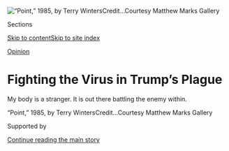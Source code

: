 <div id="app">

<div>

<div>

<div>

</div>

<div data-aria-hidden="false">

<div id="site-content" data-role="main">

<div>

<div class="css-1aor85t" style="opacity:0.000000001;z-index:-1;visibility:hidden">

<div class="css-1hqnpie">

<div class="css-epjblv">

<span class="css-17xtcya">[Opinion](/section/opinion)</span><span class="css-x15j1o">|</span><span class="css-fwqvlz">Fighting
the Virus in Trump’s
Plague</span>

</div>

<div class="css-k008qs">

<div class="css-1iwv8en">

<span class="css-18z7m18"></span>

<div>

</div>

</div>

<span class="css-1n6z4y">https://nyti.ms/31WDn6S</span>

<div class="css-1705lsu">

<div class="css-4xjgmj">

<div class="css-4skfbu" data-role="toolbar" data-aria-label="Social Media Share buttons, Save button, and Comments Panel with current comment count" data-testid="share-tools">

  - 
  - 
  - 
  - 
    
    <div class="css-6n7j50">
    
    </div>

  - 
  - 

</div>

</div>

</div>

</div>

</div>

</div>

<div class="css-11qgg8s">

</div>

<div id="fullBleedHeaderContent">

<div class="css-1mre5cn">

![<span class="css-16f3y1r e13ogyst0" data-aria-hidden="true">“Point,”
1985, by Terry
Winters</span><span class="css-cnj6d5 e1z0qqy90" itemprop="copyrightHolder"><span class="css-1ly73wi e1tej78p0">Credit...</span><span><span>Courtesy
Matthew Marks
Gallery</span></span></span>](https://static01.graylady3jvrrxbe.onion/images/2020/09/04/opinion/04cohenWeb/04cohenWeb-articleLarge.jpg?quality=75&auto=webp&disable=upscale)

</div>

<div class="css-hy7cq4">

<div class="css-6cn7ki">

<div class="NYTAppHideMasthead css-1bcu9v6 e1suatyy0">

<div class="section css-1o1qe8k e1suatyy2">

<div class="css-cu5p7t er09x8g0">

<div class="css-6n7j50">

</div>

<span class="css-1dv1kvn">Sections</span>

[Skip to content](#site-content)[Skip to site index](#site-index)

</div>

<div class="css-10698na e1huz5gh0">

</div>

</div>

</div>

[Opinion](/section/opinion)

<div class="css-1sojcmr ehdk2mb0">

# Fighting the Virus in Trump’s Plague

</div>

My body is a stranger. It is out there battling the enemy within.

</div>

</div>

<div class="css-nwzfg5 e1gnum310">

<span class="css-1f9pvn2 opinion">“Point,” 1985, by Terry
Winters</span><span class="css-cnj6d5 e1z0qqy90" itemprop="copyrightHolder"><span class="css-1ly73wi e1tej78p0">Credit...</span><span><span>Courtesy
Matthew Marks Gallery</span></span></span>

</div>

<div id="sponsor-wrapper" class="css-1hyfx7x">

<div id="sponsor-slug" class="css-19vbshk">

Supported by

</div>

[Continue reading the main
story](#after-sponsor)

<div id="sponsor" class="ad sponsor-wrapper" style="text-align:center;height:100%;display:block">

</div>

<div id="after-sponsor">

</div>

</div>

<div class="css-1wx1auc e1gnum311">

<div class="css-18e8msd">

<div class="css-vp77d3 epjyd6m0">

<div class="css-1p10dcb ey68jwv0" data-aria-hidden="true">

[![Roger
Cohen](https://static01.graylady3jvrrxbe.onion/images/2014/11/01/opinion/cohen-circular/cohen-circular-thumbLarge-v6.png
"Roger Cohen")](https://www.nytimes3xbfgragh.onion/by/roger-cohen)

</div>

<div class="css-1baulvz">

By [<span class="css-1baulvz last-byline" itemprop="name">Roger
Cohen</span>](https://www.nytimes3xbfgragh.onion/by/roger-cohen)

<div class="css-8atqhb">

Opinion Columnist

</div>

</div>

</div>

  - Sept. 4,
    2020

  - 
    
    <div class="css-4xjgmj">
    
    <div class="css-d8bdto" data-role="toolbar" data-aria-label="Social Media Share buttons, Save button, and Comments Panel with current comment count" data-testid="share-tools">
    
      - 
      - 
      - 
      - 
        
        <div class="css-6n7j50">
        
        </div>
    
      - 
      - 
    
    </div>
    
    </div>

</div>

</div>

</div>

<div class="section meteredContent css-1r7ky0e" name="articleBody" itemprop="articleBody">

<div class="css-1fanzo5 StoryBodyCompanionColumn">

<div class="css-53u6y8">

PARIS

A friend of mine opened her closet the other day and felt she was gazing
at the clothes of a dead person. They belonged to *the world of
yesterday*. She had no use for them in the age of the coronavirus. It
was like looking at her grandmother’s clothes after she died.

Everyone is jolted these days in such ways. I assumed I would not get
Covid-19 if I took basic precautions. Now I have Covid-19. My head feels
like a cabbage. Aches swirl down my arms and legs. So please, dear
reader, grant me a little indulgence this once.

My symptoms began Thursday Aug. 27, a sharp prickling in my throat, from
nothing. A cabdriver said, “You are coughing, sir.” I said, I know, I am
sorry, I am trying not to cough.

I am in a Paris apartment I have rented for a couple of weeks. On the
bookshelves my eyes fell on a copy of Stefan Zweig’s “The World of
Yesterday,” written in Brazil before he and his wife, Charlotte Altmann,
[committed suicide
in 1942](https://www.newyorker.com/magazine/2012/08/27/the-escape-artist-3).
A Viennese Jew born into an empire that no longer existed, his books
burned in a Europe reduced to barbarism, Zweig wrote: “All the livid
steeds of the Apocalypse have stormed through my life.”

</div>

</div>

<div class="css-1fanzo5 StoryBodyCompanionColumn">

<div class="css-53u6y8">

A day later my symptoms worsened. I had a fever of 101. Hot flushes, and
shivers, alternated. My mind swirled. So, this is it. The plague that
stopped the world. I was more curious than afraid. It’s hard to shed the
reflexes of a life lived as an observer.

Since the pandemic started, I have wondered, like everybody, how to
live. “Stay safe” is no guide to a life worth living. Surrender to fear
and it’s over. My most powerful memories and experiences involved risk.
When you quit, you’re done. Yet now an invisible enemy demanded
prudence.

For more than three months I scarcely moved from my Brooklyn
neighborhood. [I mourned New
York](https://www.nytimes3xbfgragh.onion/2020/04/10/opinion/coronavirus-new-york.html).
I tried to get used to the end of conviviality and the way “coronavirus”
slips from the tongues of my five grandchildren, aged 2 to 6.

I tried and failed. Still, we have to get on with it, show up. That’s
life’s first admonition. I drove to Georgia, [did some
reporting](https://www.nytimes3xbfgragh.onion/2020/06/26/opinion/let-freedom-ring-from-georgia.html),
and wrote. I came to Europe to look and listen.

Zweig’s book fell open at this: “I have seen the great mass ideologies
grow and spread before my eyes — Fascism in Italy, National Socialism in
Germany, Bolshevism in Russia, and above all else that pestilence of
pestilences, nationalism, which has poisoned the flower of our European
culture.”

</div>

</div>

<div class="css-1fanzo5 StoryBodyCompanionColumn">

<div class="css-53u6y8">

My president, Donald Trump, is a proud *nationalist.* [He
embraces](https://www.nytimes3xbfgragh.onion/2020/08/31/us/politics/trump-police-protests.html)
its mythology of violence as he flirts with cataclysm. Jump\! he says.
How high? says his cabinet. He’s ready to fight his battles down to the
last sucker. If he goes down, it will be in flames.

The virus is deadly serious but plays games. A little relief to tempt
you into activity — then it smites you with a cudgel. I felt better last
weekend until I tried a peach tart. It’s eerie to experience texture
without taste. A Coke with ice and lemon was no more than fizz. My body
was a stranger. It was out there somewhere, fighting. The fight demanded
all its energy. There was nothing left for me.

I stared at the walls. I thought, my world is gone. More than half a
life lived in the Cold War, who cares about that any longer, or the
values it bequeathed. A phrase of Albert Camus came back to me: “The
most incorrigible vice being that of ignorance that fancies it knows
everything and therefore claims for itself the right to kill.”

For three hours I lined up for a free coronavirus test. A medic told me
the swab in my nostrils would be “disagreeable but not painful.” She
then stabbed my brain with what looked like a narrow brochette stick.
“That was painful,” I said.

My test result, received two days later, was “positive.” I knew it would
be, but still reading the lab result was hard. I am not sure why.
Perhaps the certain knowledge that a virus is inside you that could kill
you. But then so many things can, and death is life’s one certainty —
and we don’t stop the world. We try to make life better. The [only way
out of this is
through](https://www.nytimes3xbfgragh.onion/2020/04/03/opinion/coronavirus-pandemic.html).

The plague is back. In fact, as Camus observed, it never goes away. It
is waiting to exploit stupidity. Trump wants violence. Do not give it to
him. Turn the other cheek. Be stoical. Be the person who stops the tank
by standing there.

I am hunkered down. My survival chances are still better than those of
an opposition leader in the Russia of Trump’s buddy. My daughter and her
husband, both doctors, say I have a moderate case. I think I picked it
up in a crowded Paris bar watching a soccer match. Whether soccer or
life is more important is an open question to me.

The epigraph to Zweig’s book is a quote from Shakespeare’s “Cymbeline”:

“And meet the time as it seeks us.”

I will still try to do that. We must all fight, in the way my body is
fighting now with every ounce of its strength to see off the enemy
within, if the orange face of the plague is not to devour us all.

*The Times is committed to publishing* [*a diversity of
letters*](https://www.nytimes3xbfgragh.onion/2019/01/31/opinion/letters/letters-to-editor-new-york-times-women.html)
*to the editor. We’d like to hear what you think about this or any of
our articles. Here are some*
[*tips*](https://help.nytimes3xbfgragh.onion/hc/en-us/articles/115014925288-How-to-submit-a-letter-to-the-editor)*.
And here’s our email:*
[*letters@NYTimes.com*](mailto:letters@NYTimes.com)*.*

*Follow The New York Times Opinion section on*
[*Facebook*](https://www.facebookcorewwwi.onion/nytopinion)*,* [*Twitter
(@NYTopinion)*](http://twitter.com/NYTOpinion) *and*
[*Instagram*](https://www.instagram.com/nytopinion/)*.*

</div>

</div>

</div>

<div>

</div>

<div>

</div>

<div>

</div>

<div>

<div id="bottom-wrapper" class="css-1ede5it">

<div id="bottom-slug" class="css-l9onyx">

Advertisement

</div>

[Continue reading the main
story](#after-bottom)

<div id="bottom" class="ad bottom-wrapper" style="text-align:center;height:100%;display:block;min-height:90px">

</div>

<div id="after-bottom">

</div>

</div>

</div>

</div>

</div>

## Site Index

<div>

</div>

## Site Information Navigation

  - [© <span>2020</span> <span>The New York Times
    Company</span>](https://help.nytimes3xbfgragh.onion/hc/en-us/articles/115014792127-Copyright-notice)

<!-- end list -->

  - [NYTCo](https://www.nytco.com/)
  - [Contact
    Us](https://help.nytimes3xbfgragh.onion/hc/en-us/articles/115015385887-Contact-Us)
  - [Work with us](https://www.nytco.com/careers/)
  - [Advertise](https://nytmediakit.com/)
  - [T Brand Studio](http://www.tbrandstudio.com/)
  - [Your Ad
    Choices](https://www.nytimes3xbfgragh.onion/privacy/cookie-policy#how-do-i-manage-trackers)
  - [Privacy](https://www.nytimes3xbfgragh.onion/privacy)
  - [Terms of
    Service](https://help.nytimes3xbfgragh.onion/hc/en-us/articles/115014893428-Terms-of-service)
  - [Terms of
    Sale](https://help.nytimes3xbfgragh.onion/hc/en-us/articles/115014893968-Terms-of-sale)
  - [Site
    Map](https://spiderbites.nytimes3xbfgragh.onion)
  - [Help](https://help.nytimes3xbfgragh.onion/hc/en-us)
  - [Subscriptions](https://www.nytimes3xbfgragh.onion/subscription?campaignId=37WXW)

</div>

</div>

</div>

</div>
